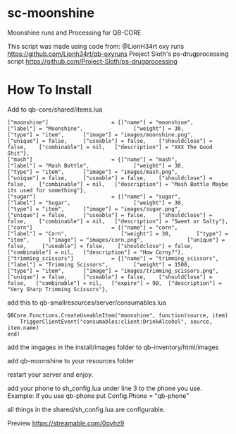 # sc-moonshine
Moonshine runs and Processing for QB-CORE

This script was made using code from:
@LionH34rt oxy runs https://github.com/Lionh34rt/qb-oxyruns
Project Sloth's ps-drugprocessing script https://github.com/Project-Sloth/ps-drugprocessing

<h1>How To Install</h1>
Add to qb-core/shared/items.lua

```
["moonshine"]					 = {["name"] = "moonshine",						["label"] = "Moonshine",				["weight"] = 30,		["type"] = "item",		["image"] = "images/moonshine.png",			["unique"] = false,     ["useable"] = false,    ["shouldclose"] = false,    ["combinable"] = nil,   ["description"] = "XXX The Good Shit"},
["mash"]					 	 = {["name"] = "mash",							["label"] = "Mash Bottle",				["weight"] = 30,		["type"] = "item",		["image"] = "images/mash.png",					["unique"] = false,     ["useable"] = false,    ["shouldclose"] = false,    ["combinable"] = nil,   ["description"] = "Mash Bottle Maybe its used for something"},
["sugar"]					 	 = {["name"] = "sugar",							["label"] = "Sugar",					["weight"] = 30,		["type"] = "item",		["image"] = "images/sugar.png",				["unique"] = false,     ["useable"] = false,    ["shouldclose"] = false,    ["combinable"] = nil,   ["description"] = "Sweet or Salty"},
["corn"]					 	 = {["name"] = "corn",							["label"] = "Corn",					["weight"] = 30,		["type"] = "item",		["image"] = "images/corn.png",				["unique"] = false,     ["useable"] = false,    ["shouldclose"] = false,    ["combinable"] = nil,   ["description"] = "How Corny?"},
["trimming_scissors"] 		 	 = {["name"] = "trimming_scissors",           	["label"] = "Trimming Scissors",	 	["weight"] = 1500, 		["type"] = "item", 		["image"] = "images/trimming_scissors.png", 	["unique"] = false, 	["useable"] = false, 	["shouldClose"] = false,   ["combinable"] = nil,   ["expire"] = 90,  ["description"] = "Very Sharp Trimming Scissors"},
```
add this to qb-smallresources/server/consumables.lua
```
QBCore.Functions.CreateUseableItem("moonshine", function(source, item)
    TriggerClientEvent("consumables:client:DrinkAlcohol", source, item.name)
end)
```
add the imgages in the install/images folder to 
qb-inventory/html/images

add qb-moonshine to your resources folder 

restart your server and enjoy.

add your phone to sh_config.lua under line 3 to the phone you use. Example: if you use qb-phone put Config.Phone = "qb-phone"

all things in the shared/sh_config.lua are configurable.


Preview https://streamable.com/0qvhz9
